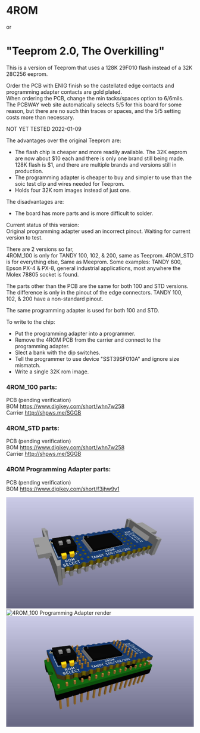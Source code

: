 # 4ROM
or
# "Teeprom 2.0, The Overkilling"

This is a version of Teeprom that uses a 128K 29F010 flash instead of a 32K 28C256 eeprom.

Order the PCB with ENIG finish so the castellated edge contacts and programming adapter contacts are gold plated.  
When ordering the PCB, change the min tacks/spaces option to 6/6mils. The PCBWAY web site automatically selects 5/5 for this board for some reason, but there are no such thin traces or spaces, and the 5/5 setting costs more than necessary.

NOT YET TESTED 2022-01-09

The advantages over the original Teeprom are:
* The flash chip is cheaper and more readily available. The 32K eeprom are now about $10 each and there is only one brand still being made. 128K flash is $1, and there are multiple brands and versions still in production.  
* The programming adapter is cheaper to buy and simpler to use than the soic test clip and wires needed for Teeprom.
* Holds four 32K rom images instead of just one.  

The disadvantages are:  
* The board has more parts and is more difficult to solder.

Current status of this version:  
Original programming adapter used an incorrect pinout. Waiting for current version to test.

There are 2 versions so far,  
4ROM_100 is only for TANDY 100, 102, & 200, same as Teeprom.
4ROM_STD is for everything else, Same as Meeprom. Some examples: TANDY 600, Epson PX-4 & PX-8, general industrial applications, most anywhere the Molex 78805 socket is found.

The parts other than the PCB are the same for both 100 and STD versions.  
The difference is only in the pinout of the edge connectors. TANDY 100, 102, & 200 have a non-standard pinout.

The same programming adapter is used for both 100 and STD.

To write to the chip:  
* Put the programming adapter into a programmer.  
* Remove the 4ROM PCB from the carrier and connect to the programming adapter.  
* Slect a bank with the dip switches.  
* Tell the programmer to use device "SST39SF010A" and ignore size mismatch.  
* Write a single 32K rom image.

### 4ROM_100 parts:  
PCB (pending verification)  
BOM https://www.digikey.com/short/whn7w258  
Carrier http://shpws.me/SGGB  

### 4ROM_STD parts:  
PCB (pending verification)  
BOM https://www.digikey.com/short/whn7w258  
Carrier http://shpws.me/SGGB  

### 4ROM Programming Adapter parts:  
PCB (pending verification)  
BOM https://www.digikey.com/short/f3jhw9v1

![4ROM_100 render](4ROM_100.jpg)
![4ROM_100 Programming Adapter render](4ROM_100_programming_adapter.jpg)
![4ROM_100 on Programming Adapter render](4ROM_100.programming.jpg)
